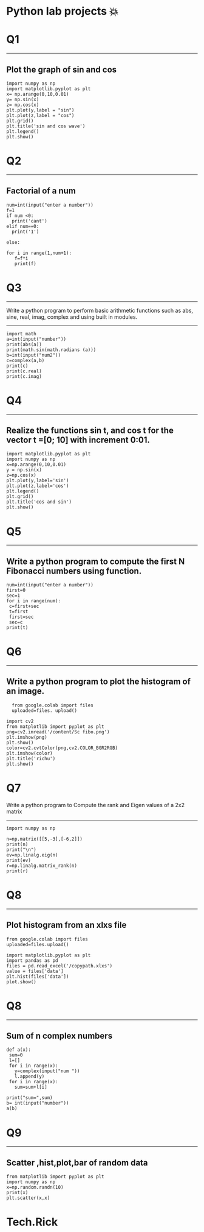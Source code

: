# Python lab projects :boom:
 
# Q1
------------
 Plot the graph of sin and cos
------------
```
import numpy as np
import matplotlib.pyplot as plt
x= np.arange(0,10,0.01)
y= np.sin(x)
z= np.cos(x)
plt.plot(y,label = "sin")
plt.plot(z,label = "cos")
plt.grid()
plt.title('sin and cos wave')
plt.legend()
plt.show()
```
# Q2
--------

Factorial of a num
-----------
```
num=int(input("enter a number"))
f=1
if num <0:
  print('cant')
elif num==0:
  print('1')

else:

for i in range(1,num+1):
   f=f*i
   print(f)
```

# Q3
-------
Write a python program to perform basic arithmetic functions such as 
abs, sine, real, imag, complex and using built in modules.

-------
```
import math
a=int(input("number"))
print(abs(a))
print(math.sin(math.radians (a)))
b=int(input("num2"))
c=complex(a,b)
print(c)
print(c.real)
print(c.imag)
```
# Q4
---------
Realize the functions sin t, and cos t for the vector t =[0; 10] with increment 
0:01.
---------
```
import matplotlib.pyplot as plt
import numpy as np
x=np.arange(0,10,0.01)
y = np.sin(x)
z=np.cos(x)
plt.plot(y,label='sin')
plt.plot(z,label='cos')
plt.legend()
plt.grid()
plt.title('cos and sin')
plt.show()
```

# Q5
-------
Write a python program to compute the first N Fibonacci numbers using 
function. 
--------
```
num=int(input("enter a number"))
first=0
sec=1
for i in range(num):
 c=first+sec
 t=first
 first=sec
 sec=c
print(t)
```

# Q6
-----------
Write a python program to plot the histogram of an image.
-----------
```
  from google.colab import files
  uploaded=files. upload()
```
```
import cv2
from matplotlib import pyplot as plt
png=cv2.imread('/content/Sc fibo.png')
plt.imshow(png)
plt.show()
color=cv2.cvtColor(png,cv2.COLOR_BGR2RGB)
plt.imshow(color)
plt.title('richu')
plt.show()  
```

# Q7 

Write a python program to Compute the rank and Eigen values of a 2x2 matrix

----------
```
import numpy as np

n=np.matrix([[5,-3],[-6,2]])
print(n)
print("\n")
ev=np.linalg.eig(n)
print(ev)
r=np.linalg.matrix_rank(n)
print(r)
```

# Q8
 
-----------
Plot histogram from an xlxs file
----------
```
from google.colab import files
uploaded=files.upload()
```

```
import matplotlib.pyplot as plt
import pandas as pd
files = pd.read_excel('/copypath.xlxs')
value = files['data']
plt.hist(files['data'])
plot.show()
```

# Q8

-------
Sum of n complex numbers
-------
```
def a(x):
 sum=0
 l=[] 
 for i in range(x):
   y=complex(input("num "))
   l.append(y)
 for i in range(x):
   sum=sum+l[i]

print("sum=",sum)
b= int(input("number"))
a(b)
```

# Q9
---------
Scatter ,hist,plot,bar of random data
---------
```
from matplotlib import pyplot as plt
import numpy as np
x=np.random.randn(10)
print(x)
plt.scatter(x,x)
```

# Tech.Rick 
